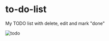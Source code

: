 # to-do-list
My TODO list  with delete, edit and mark "done"


![todo](https://user-images.githubusercontent.com/59742201/104838623-70882a80-58bc-11eb-8dde-2fc36e954c75.png)
